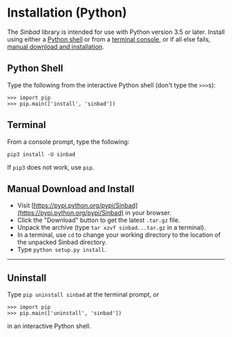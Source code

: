 # Installation (Python)

The *Sinbad* library is intended for use with Python version 3.5 or later. Install using either a  [Python shell](#python-shell) or from a [terminal console](#terminal), or if all else fails, [manual download and installation](#manual-download-and-install).

## Python Shell

Type the following from the interactive Python shell (don't type the `>>>`s):

````
>>> import pip
>>> pip.main(['install', 'sinbad'])
````

## Terminal

From a console prompt, type the following:

````
pip3 install -U sinbad
````

If `pip3` does not work, use `pip`.


## Manual Download and Install

* Visit [https://pypi.python.org/pypi/Sinbad](https://pypi.python.org/pypi/Sinbad) in your browser.
* Click the "Download" button to get the latest `.tar.gz` file.
* Unpack the archive (type `tar xzvf sinbad...tar.gz` in a terminal).
* In a terminal, use `cd` to change your working directory to the location of the unpacked Sinbad directory.
* Type `python setup.py install`.



-------

## Uninstall

Type `pip uninstall sinbad` at the terminal prompt, or 

````
>>> import pip
>>> pip.main(['uninstall', 'sinbad'])
````

in an interactive Python shell.

